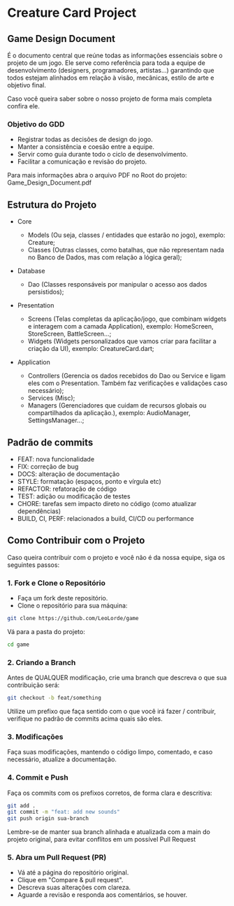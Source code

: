 # Creature Card Project #

## Game Design Document ##

É o documento central que reúne todas as informações essenciais sobre o projeto de um jogo. Ele serve como referência para toda a equipe de desenvolvimento (designers, programadores, artistas...) garantindo que todos estejam alinhados em relação à visão, mecânicas, estilo de arte e objetivo final.

Caso você queira saber sobre o nosso projeto de forma mais completa confira ele.

### Objetivo do GDD ###

- Registrar todas as decisões de design do jogo.
- Manter a consistência e coesão entre a equipe.
- Servir como guia durante todo o ciclo de desenvolvimento.
- Facilitar a comunicação e revisão do projeto.

Para mais informações abra o arquivo PDF no Root do projeto: Game_Design_Document.pdf

## Estrutura do Projeto ##

- Core
  - Models (Ou seja, classes / entidades que estarão no jogo), exemplo: Creature;
  - Classes (Outras classes, como batalhas, que não representam nada no Banco de Dados, mas com relação a lógica geral);

- Database
  - Dao (Classes responsáveis por manipular o acesso aos dados persistidos);

- Presentation
  - Screens (Telas completas da aplicação/jogo, que combinam widgets e interagem com a camada Application), exemplo: HomeScreen, StoreScreen, BattleScreen...;
  - Widgets (Widgets personalizados que vamos criar para facilitar a criação da UI), exemplo: CreatureCard.dart;

- Application
  - Controllers (Gerencia os dados recebidos do Dao ou Service e ligam eles com o Presentation. Também faz verificações e validações caso necessário);
  - Services (Misc);
  - Managers (Gerenciadores que cuidam de recursos globais ou compartilhados da aplicação.), exemplo: AudioManager, SettingsManager...;

## Padrão de commits ##

- FEAT: nova funcionalidade
- FIX: correção de bug
- DOCS: alteração de documentação
- STYLE: formatação (espaços, ponto e vírgula etc)
- REFACTOR: refatoração de código
- TEST: adição ou modificação de testes
- CHORE: tarefas sem impacto direto no código (como atualizar dependências)
- BUILD, CI, PERF: relacionados a build, CI/CD ou performance

## Como Contribuir com o Projeto ##

Caso queira contribuir com o projeto e você não é da nossa equipe, siga os seguintes passos:

### 1. Fork e Clone o Repositório ###

- Faça um fork deste repositório.
- Clone o repositório para sua máquina:

```bash
git clone https://github.com/LeoLorde/game
```

Vá para a pasta do projeto:

```bash
cd game
```

### 2. Criando a Branch ###

Antes de QUALQUER modificação, crie uma branch que descreva o que sua contribuição será:

```bash
git checkout -b feat/something
```

Utilize um prefixo que faça sentido com o que você irá fazer / contribuir, verifique no padrão de commits acima quais são eles.

### 3. Modificações ###

Faça suas modificações, mantendo o código limpo, comentado, e caso necessário, atualize a documentação.

### 4. Commit e Push ###

Faça os commits com os prefixos corretos, de forma clara e descritiva:

```bash
git add .
git commit -m "feat: add new sounds"
git push origin sua-branch
```

Lembre-se de manter sua branch alinhada e atualizada com a main do projeto original, para evitar conflitos em um possível Pull Request

### 5. Abra um Pull Request (PR) ###

- Vá até a página do repositório original.
- Clique em "Compare & pull request".
- Descreva suas alterações com clareza.
- Aguarde a revisão e responda aos comentários, se houver.
